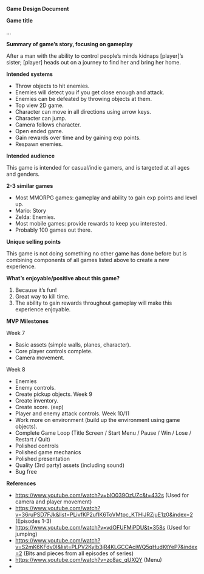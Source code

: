 <b>Game Design Document</b>

<b>Game title</b>

...

<b>Summary of game’s story, focusing on gameplay</b>

After a man with the ability to control people’s minds kidnaps [player]’s sister; [player] heads out on a journey to find her and bring her home.


<b>Intended systems</b>

-	Throw objects to hit enemies.
-	Enemies will detect you if you get close enough and attack.
-	Enemies can be defeated by throwing objects at them.
-	Top view 2D game.
-	Character can move in all directions using arrow keys.
-	Character can jump.
-	Camera follows character.
-	Open ended game.
-	Gain rewards over time and by gaining exp points.
-	Respawn enemies.


<b>Intended audience</b>

This game is intended for casual/indie gamers, and is targeted at all ages and genders.


<b>2-3 similar games</b>

- Most MMORPG games: gameplay and ability to gain exp points and level up.
- Mario: Story
- Zelda: Enemies.
- Most mobile games: provide rewards to keep you interested.
- Probably 100 games out there.


<b>Unique selling points</b>

This game is not doing something no other game has done before but is combining components of all games listed above to create a new experience.

<b>What’s enjoyable/positive about this game?</b>

1.	Because it’s fun!
2.	Great way to kill time.
3.	The ability to gain rewards throughout gameplay will make this experience enjoyable.

<b>MVP Milestones</b>

Week 7
-	Basic assets (simple walls, planes, character).
-	Core player controls complete.
-	Camera movement.

Week 8
-	Enemies
-	Enemy controls.
-	Create pickup objects.
Week 9
-	Create inventory.
-	Create score. (exp)
-	Player and enemy attack controls.
Week 10/11
-	Work more on environment (build up the environment using game objects).
-	Complete Game Loop (Title Screen / Start Menu / Pause / Win / Lose / Restart / Quit)
-	Polished controls
-	Polished game mechanics
-	Polished presentation
-	Quality (3rd party) assets (including sound)
-	Bug free




<b>References</b>

- https://www.youtube.com/watch?v=blO039OzUZc&t=432s (Used for camera and player movement)
- https://www.youtube.com/watch?v=36ruPSD7FJk&list=PLivfKP2ufIK6ToVMtpc_KTHlJRZjuE1z0&index=2 (Episodes 1-3)
- https://www.youtube.com/watch?v=vdOFUFMiPDU&t=358s (Used for jumping)
- https://www.youtube.com/watch?v=S2mK6KFdv0I&list=PLPV2KyIb3jR4KLGCCAciWQ5qHudKtYeP7&index=2 (Bits and pieces from all episodes of series)
- https://www.youtube.com/watch?v=zc8ac_qUXQY (Menu)
- 

